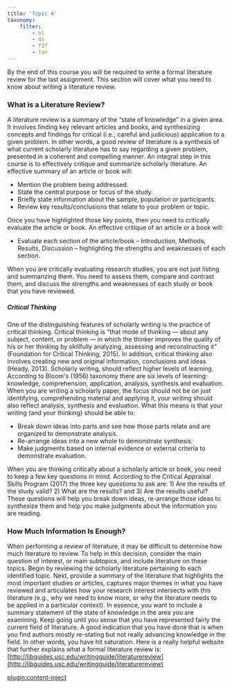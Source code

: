 ```yaml
---
title: 'Topic 4'
taxonomy:
    filter:
        - ol
        - ds
        - f2f
        - far
---
```


By the end of this course you will be required to write a formal literature review for the last assignment.  This section will cover what you need to know about writing a literature review.

### What is a Literature Review?

A literature review is a summary of the “state of knowledge” in a given area. It involves finding key relevant articles and books, and synthesizing concepts and findings for critical (i.e., careful and judicious) application to a given problem. In other words, a good review of literature is a synthesis of what current scholarly literature has to say regarding a given problem, presented in a coherent and compelling manner. An integral step in this course is to effectively critique and summarize scholarly literature. An effective summary of an article or book will:

*   Mention the problem being addressed.
*   State the central purpose or focus of the study.
*   Briefly state information about the sample, population or participants.
*   Review key results/conclusions that relate to your problem or topic.

Once you have highlighted those key points, then you need to critically evaluate the article or book. An effective critique of an article or a book will:

*   Evaluate each section of the article/book – Introduction, Methods, Results, Discussion – highlighting the strengths and weaknesses of each section.

When you are critically evaluating research studies, you are not just listing and summarizing them. You need to assess them, compare and contrast them, and discuss the strengths and weaknesses of each study or book that you have reviewed.

##### Critical Thinking

One of the distinguishing features of scholarly writing is the practice of critical thinking. Critical thinking is "that mode of thinking — about any subject, content, or problem — in which the thinker improves the quality of his or her thinking by skillfully analyzing, assessing and reconstructing it" (Foundation for Critical Thinking, 2015). In addition, critical thinking also involves creating new and original information, conclusions and ideas (Heady, 2013). Scholarly writing, should reflect higher levels of learning. According to Bloom's (1956) taxonomy there are six levels of learning: knowledge, comprehension, application, analysis, synthesis and evaluation. When you are writing a scholarly paper, the focus should not be on just identifying, comprehending material and applying it, your writing should also reflect analysis, synthesis and evaluation. What this means is that your writing (and your thinking) should be able to:

*   Break down ideas into parts and see how those parts relate and are organized to demonstrate analysis.
*   Re-arrange ideas into a new whole to demonstrate synthesis.
*   Make judgments based on internal evidence or external criteria to demonstrate evaluation.

When you are thinking critically about a scholarly article or book, you need to keep a few key questions in mind. According to the Critical Appraisal Skills Program (2017) the three key questions to ask are: 1) Are the results of the study valid? 2) What are the results? and 3) Are the results useful? These questions will help you break down ideas, re-arrange those ideas to synthesize them and help you make judgments about the information you are reading.

### How Much Information Is Enough?

When performing a review of literature, it may be difficult to determine how much literature to review. To help in this decision, consider the main question of interest, or main subtopics, and include literature on these topics. Begin by reviewing the scholarly literature pertaining to each identified topic. Next, provide a summary of the literature that highlights the most important studies or articles, captures major themes in what you have reviewed and articulates how your research interest intersects with this literature (e.g., why we need to know more, or why the literature needs to be applied in a particular context). In essence, you want to include a summary statement of the state of knowledge in the area you are examining. Keep going until you sense that you have represented fairly the current field of literature. A good indication that you have done that is when you find authors mostly re-stating but not really advancing knowledge in the field. In other words, you have hit saturation. Here is a really helpful website that further explains what a formal literature review is: [http://libguides.usc.edu/writingguide/literaturereview](http://libguides.usc.edu/writingguide/literaturereview)

[plugin:content-inject](../_9-4)